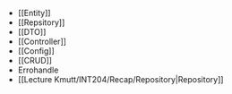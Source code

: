 
- [[Entity]]
- [[Repsitory]]
- [[DTO]]
- [[Controller]]
- [[Config]]
- [[CRUD]]
- Errohandle
- [[Lecture Kmutt/INT204/Recap/Repository|Repository]]




